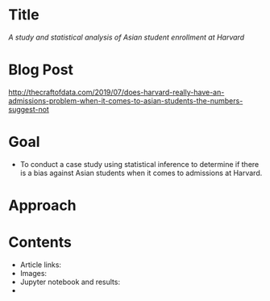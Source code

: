 # Title

*A study and statistical analysis of Asian student enrollment at Harvard*

# Blog Post

http://thecraftofdata.com/2019/07/does-harvard-really-have-an-admissions-problem-when-it-comes-to-asian-students-the-numbers-suggest-not

# Goal

- To conduct a case study using statistical inference to determine if there is a bias against Asian students when it comes to admissions at Harvard. 

# Approach 

# Contents

- Article links:
- Images:
- Jupyter notebook and results: 
- 

